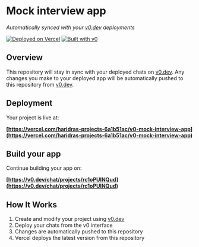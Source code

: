 # Mock interview app

*Automatically synced with your [v0.dev](https://v0.dev) deployments*

[![Deployed on Vercel](https://img.shields.io/badge/Deployed%20on-Vercel-black?style=for-the-badge&logo=vercel)](https://vercel.com/haridras-projects-6a1b51ac/v0-mock-interview-app)
[![Built with v0](https://img.shields.io/badge/Built%20with-v0.dev-black?style=for-the-badge)](https://v0.dev/chat/projects/rc1oPUINQud)

## Overview

This repository will stay in sync with your deployed chats on [v0.dev](https://v0.dev).
Any changes you make to your deployed app will be automatically pushed to this repository from [v0.dev](https://v0.dev).

## Deployment

Your project is live at:

**[https://vercel.com/haridras-projects-6a1b51ac/v0-mock-interview-app](https://vercel.com/haridras-projects-6a1b51ac/v0-mock-interview-app)**

## Build your app

Continue building your app on:

**[https://v0.dev/chat/projects/rc1oPUINQud](https://v0.dev/chat/projects/rc1oPUINQud)**

## How It Works

1. Create and modify your project using [v0.dev](https://v0.dev)
2. Deploy your chats from the v0 interface
3. Changes are automatically pushed to this repository
4. Vercel deploys the latest version from this repository